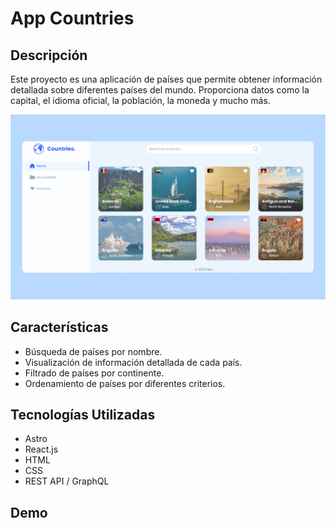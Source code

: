 # App Countries

## Descripción

Este proyecto es una aplicación de países que permite obtener información detallada sobre diferentes países del mundo. Proporciona datos como la capital, el idioma oficial, la población, la moneda y mucho más.

![Alt text](<Desktop - 2.png>)

## Características

- Búsqueda de países por nombre.
- Visualización de información detallada de cada país.
- Filtrado de países por continente.
- Ordenamiento de países por diferentes criterios.

## Tecnologías Utilizadas

- Astro
- React.js
- HTML
- CSS
- REST API / GraphQL

## Demo
